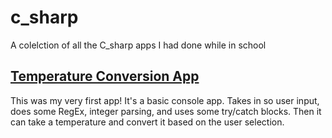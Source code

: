 # c_sharp
A colelction of all the C_sharp apps I had done while in school

## [Temperature Conversion App](https://github.com/A-Mac2513/c_sharp/tree/main/temp_conversion)
This was my very first app!  It's a basic console app.  Takes in so user input, does some RegEx, integer parsing, and uses some try/catch blocks. Then it can take a temperature and convert it based on the user selection.
